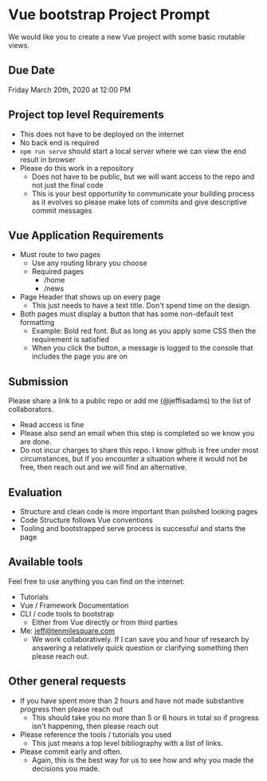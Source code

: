 # Vue bootstrap Project Prompt
We would like you to create a new Vue project with some basic routable views.

## Due Date
Friday March 20th, 2020 at 12:00 PM

## Project top level Requirements
- This does not have to be deployed on the internet
- No back end is required
- `npm run serve` should start a local server where we can view the end result in browser
- Please do this work in a repository
    - Does not have to be public, but we will want access to the repo and not just the final code
    - This is your best opportunity to communicate your building process as it evolves so please make lots of commits and give descriptive commit messages

## Vue Application Requirements
- Must route to two pages
    - Use any routing library you choose
    - Required pages
        - /home
        - /news
- Page Header that shows up on every page
    - This just needs to have a text title. Don't spend time on the design.
- Both pages must display a button that has some non-default text formatting
    - Example: Bold red font.  But as long as you apply some CSS then the requirement is satisfied
    - When you click the button, a message is logged to the console that includes the page you are on


## Submission
Please share a link to a public repo or add me (@jeffisadams) to the list of collaborators.
- Read access is fine
- Please also send an email when this step is completed so we know you are done.
- Do not incur charges to share this repo. I know github is free under most circumstances, but if you encounter a situation where it would not be free, then reach out and we will find an alternative.

## Evaluation
- Structure and clean code is more important than polished looking pages
- Code Structure follows Vue conventions
- Tooling and bootstrapped serve process is successful and starts the page

## Available tools
Feel free to use anything you can find on the internet:
- Tutorials
- Vue / Framework Documentation
- CLI / code tools to bootstrap
    - Either from Vue directly or from third parties
- Me: jeff@tenmilesquare.com
    - We work collaboratively.  If I can save you and hour of research by answering a relatively quick question or clarifying something then please reach out.

## Other general requests
- If you have spent more than 2 hours and have not made substantive progress then please reach out
    - This should take you no more than 5 or 6 hours in total so if progress isn't happening, then please reach out
- Please reference the tools / tutorials you used
    - This just means a top level bibliography with a list of links.
- Please commit early and often.
    - Again, this is the best way for us to see how and why you made the decisions you made.
